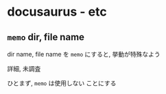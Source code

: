 
# docusaurus  -  etc


## `memo` dir, file name

dir name, file name を `memo` にすると, 挙動が特殊なよう

詳細, 未調査

ひとまず, `memo` は使用しない ことにする




